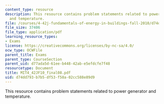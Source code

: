 ```yaml
---
content_type: resource
description: This resource contains problem statements related to power generator
  and temperature.
file: /courses/4-42j-fundamentals-of-energy-in-buildings-fall-2010/d74dd793b7b5df53f58a02cc588e89d9_MIT4_42JF10_final08.pdf
file_size: 37406
file_type: application/pdf
learning_resource_types:
- Exams
license: https://creativecommons.org/licenses/by-nc-sa/4.0/
ocw_type: OCWFile
parent_title: Exams
parent_type: CourseSection
parent_uid: d77ada5d-61ee-b448-42ab-e5efdcfe7f48
resourcetype: Document
title: MIT4_42JF10_final08.pdf
uid: d74dd793-b7b5-df53-f58a-02cc588e89d9
---
```

This resource contains problem statements related to power generator and temperature.
